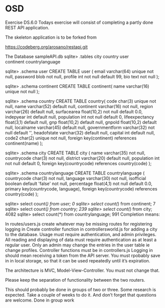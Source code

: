 # OSD
Exercise DS.6.0
Todays exercise will consist of completing a partly done REST API application.

The skeleton application is to be forked from

https://codeberg.org/arosano/restapi.git

The Database sampleAPI.db
sqlite> .tables
city             country          user           
continent        countrylanguage

sqlite> .schema user
CREATE TABLE user (
        email varchar(64) unique not null,
        password blob not null,
        profile int not null default 99,
        bio text not null
);

sqlite> .schema continent
CREATE TABLE continent(
    name varchar(16) unique not null
);

sqlite> .schema country
CREATE TABLE country(
    code char(3) unique not null,
    name varchar(52) default null,
    continent varchar(16) not null,
    region varchar(26) default null,
    surfacearea float(10,2) not null default 0.0,
    indepyear int default null,
    population int not null default 0,
    lifeexpectancy float(3,1) default null,
    gnp float(10,2) default null,
    gnpold float(10,2) default null,
    localname varchar(45) default null,
    governmentform varchar(32) not null default '',
    headofstate varchar(32) default null,
    capital int default null,
    code2 char(2) unique not null,
    foreign key(continent) references continent(name)
);

sqlite> .schema city
CREATE TABLE city (
    name varchar(35) not null,
    countrycode char(3) not null,
    district varchar(20) default null,
    population int not null default 0,
    foreign key(countrycode) references country(code)
);

sqlite> .schema countrylanguage
CREATE TABLE countrylanguage (
    countrycode char(3) not null,
    language varchar(30) not null,
    isofficial boolean default 'false' not null,
    percentage float(4,1) not null default 0.0,
    primary key(countrycode, language),
    foreign key(countrycode) references country(code)
);

sqlite> select count(*) from user;
0
sqlite> select count(*) from continent;
7
sqlite> select count(*) from country;
239
sqlite> select count(*) from city;
4082
sqlite> select count(*) from countrylanguage;
991
Completion means:

In routes/users.js create whatever may be missing routes for
registering
logging in
Create controller function in controllersworld.js for adding a city to the database. Usage must require authentication, and admin privileges.
All reading and displaying of data must require authentication as at least a regular user.
Only an admin may change the entries in the user table ie change profiles. Controller functions must be in controllers.js
Logging in should mean receiving a token from the API server. You must rpobably save in in local storage, so that it can be used repeatedly until it’s expiration.

The architecture is MVC, Model-View-Controller. You must not change that.

Please keep the separation of functionality between the two routers.

This should probably be done in groups of two or three. Some research is expected. Take a couple of weeks to do it. And don’t forget that questions are welcome.
Done in group work
